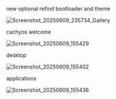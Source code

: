 
new optional refind bootloader and theme

![Screenshot_20250609_235734_Gallery](https://github.com/user-attachments/assets/ef555003-7f45-4a95-827e-f1e33a6d0b86)



cachyos welcome 

![Screenshot_20250609_155429](https://github.com/user-attachments/assets/14c0aa17-45f0-4b32-938b-21755e70b30a)



desktop

![Screenshot_20250609_155402](https://github.com/user-attachments/assets/79c1de86-7bfd-4fec-b301-978f8b848031)


applications

![Screenshot_20250609_155436](https://github.com/user-attachments/assets/5dd8e96d-4908-4b6d-9186-a84a38ccf90e)

